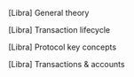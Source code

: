 [Libra] General theory 

[Libra] Transaction lifecycle 

[Libra] Protocol key concepts

[Libra] Transactions & accounts
